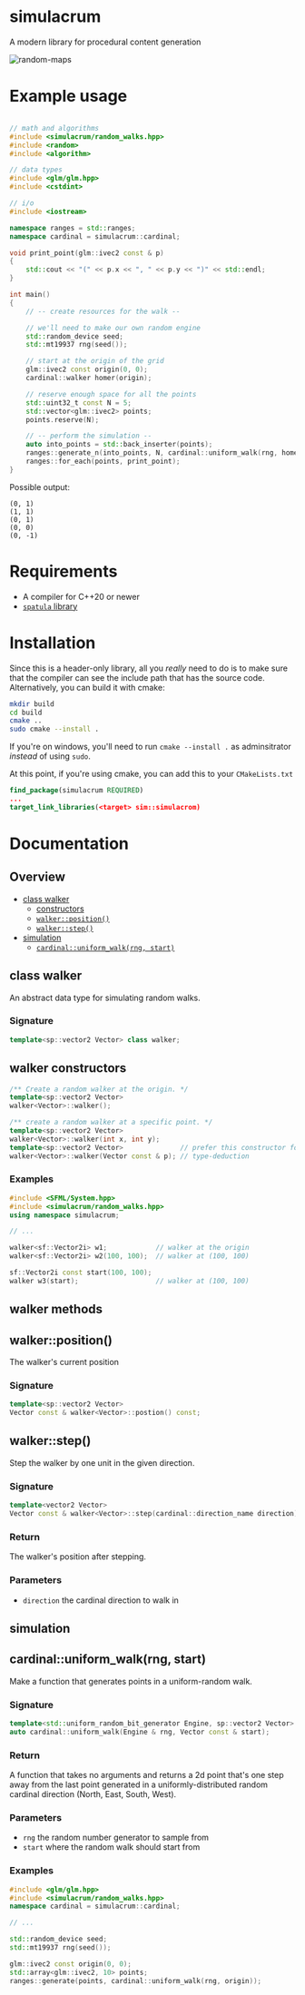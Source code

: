 # simulacrum

A modern library for procedural content generation

![random-maps](resources/all-maps.png)

# Example usage

```cpp

// math and algorithms
#include <simulacrum/random_walks.hpp>
#include <random>
#include <algorithm>

// data types
#include <glm/glm.hpp>
#include <cstdint>

// i/o
#include <iostream>

namespace ranges = std::ranges;
namespace cardinal = simulacrum::cardinal;

void print_point(glm::ivec2 const & p)
{
    std::cout << "(" << p.x << ", " << p.y << ")" << std::endl;
}

int main()
{
    // -- create resources for the walk --

    // we'll need to make our own random engine
    std::random_device seed;
    std::mt19937 rng(seed());

    // start at the origin of the grid
    glm::ivec2 const origin(0, 0);
    cardinal::walker homer(origin);

    // reserve enough space for all the points
    std::uint32_t const N = 5;
    std::vector<glm::ivec2> points;
    points.reserve(N);

    // -- perform the simulation --
    auto into_points = std::back_inserter(points);
    ranges::generate_n(into_points, N, cardinal::uniform_walk(rng, homer));
    ranges::for_each(points, print_point);
}
```

Possible output:

```
(0, 1)
(1, 1)
(0, 1)
(0, 0)
(0, -1)
```

# Requirements
- A compiler for C++20 or newer
- [`spatula` library](https://github.com/josiest/spatula)

# Installation
Since this is a header-only library, all you _really_ need to do is to make sure
that the compiler can see the include path that has the source code.
Alternatively, you can build it with cmake:

```sh
mkdir build
cd build
cmake ..
sudo cmake --install .
```

If you're on windows, you'll need to run `cmake --install .` as adminsitrator
_instead_ of using `sudo`.

At this point, if you're using cmake, you can add this to your `CMakeLists.txt`

```cmake
find_package(simulacrum REQUIRED)
...
target_link_libraries(<target> sim::simulacrom)
```

# Documentation

## Overview
- [class walker](#class-walker)
    - [constructors](#walker-constructors)
    - [`walker::position()`](#walkerposition)
    - [`walker::step()`](#walkerstep)
- [simulation](#simulation)
    - [`cardinal::uniform_walk(rng, start)`](#cardinaluniform_walkrng-start)

## class walker
An abstract data type for simulating random walks.

### Signature
```cpp
template<sp::vector2 Vector> class walker;
```

## walker constructors

```cpp
/** Create a random walker at the origin. */
template<sp::vector2 Vector>
walker<Vector>::walker();

/** create a random walker at a specific point. */
template<sp::vector2 Vector>
walker<Vector>::walker(int x, int y);
template<sp::vector2 Vector>              // prefer this constructor for
walker<Vector>::walker(Vector const & p); // type-deduction
```

### Examples
```cpp
#include <SFML/System.hpp>
#include <simulacrum/random_walks.hpp>
using namespace simulacrum;

// ...

walker<sf::Vector2i> w1;            // walker at the origin
walker<sf::Vector2i> w2(100, 100);  // walker at (100, 100)

sf::Vector2i const start(100, 100);
walker w3(start);                   // walker at (100, 100)
```

## walker methods

## walker::position()
The walker's current position

### Signature
```cpp
template<sp::vector2 Vector>
Vector const & walker<Vector>::postion() const;
```

## walker::step()
Step the walker by one unit in the given direction.

### Signature
```cpp
template<vector2 Vector>
Vector const & walker<Vector>::step(cardinal::direction_name direction);
```

### Return
The walker's position after stepping.

### Parameters
- `direction` the cardinal direction to walk in


## simulation

## cardinal::uniform_walk(rng, start)
Make a function that generates points in a uniform-random walk.

### Signature
```cpp
template<std::uniform_random_bit_generator Engine, sp::vector2 Vector>
auto cardinal::uniform_walk(Engine & rng, Vector const & start);
```

### Return
A function that takes no arguments and returns a 2d point that's one step away
from the last point generated in a uniformly-distributed random cardinal
direction (North, East, South, West).

### Parameters
- `rng` the random number generator to sample from
- `start` where the random walk should start from

### Examples
```cpp
#include <glm/glm.hpp>
#include <simulacrum/random_walks.hpp>
namespace cardinal = simulacrum::cardinal;

// ...

std::random_device seed;
std::mt19937 rng(seed());

glm::ivec2 const origin(0, 0);
std::array<glm::ivec2, 10> points;
ranges::generate(points, cardinal::uniform_walk(rng, origin));
```